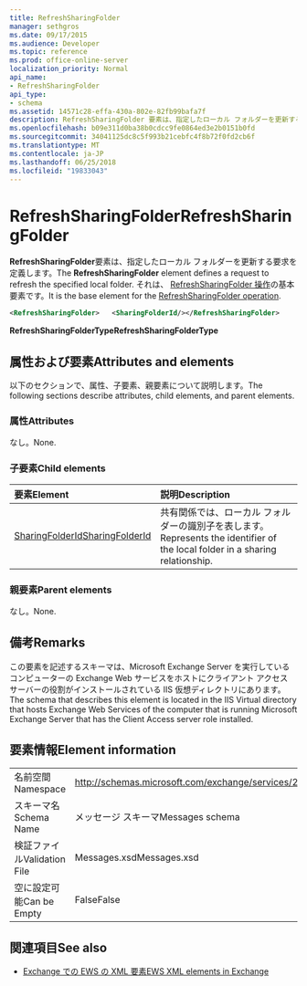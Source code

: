 ```yaml
---
title: RefreshSharingFolder
manager: sethgros
ms.date: 09/17/2015
ms.audience: Developer
ms.topic: reference
ms.prod: office-online-server
localization_priority: Normal
api_name:
- RefreshSharingFolder
api_type:
- schema
ms.assetid: 14571c28-effa-430a-802e-82fb99bafa7f
description: RefreshSharingFolder 要素は、指定したローカル フォルダーを更新する要求を定義します。 それは、RefreshSharingFolder 操作の基本要素です。
ms.openlocfilehash: b09e311d0ba38b0cdcc9fe0864ed3e2b0151b0fd
ms.sourcegitcommit: 34041125dc8c5f993b21cebfc4f8b72f0fd2cb6f
ms.translationtype: MT
ms.contentlocale: ja-JP
ms.lasthandoff: 06/25/2018
ms.locfileid: "19833043"
---
```

# <a name="refreshsharingfolder"></a><span data-ttu-id="cb4e6-104">RefreshSharingFolder</span><span class="sxs-lookup"><span data-stu-id="cb4e6-104">RefreshSharingFolder</span></span>

<span data-ttu-id="cb4e6-105">**RefreshSharingFolder**要素は、指定したローカル フォルダーを更新する要求を定義します。</span><span class="sxs-lookup"><span data-stu-id="cb4e6-105">The **RefreshSharingFolder** element defines a request to refresh the specified local folder.</span></span> <span data-ttu-id="cb4e6-106">それは、 [RefreshSharingFolder 操作](refreshsharingfolder-operation.md)の基本要素です。</span><span class="sxs-lookup"><span data-stu-id="cb4e6-106">It is the base element for the [RefreshSharingFolder operation](refreshsharingfolder-operation.md).</span></span>
  
```xml
<RefreshSharingFolder>   <SharingFolderId/></RefreshSharingFolder>
```

 <span data-ttu-id="cb4e6-107">**RefreshSharingFolderType**</span><span class="sxs-lookup"><span data-stu-id="cb4e6-107">**RefreshSharingFolderType**</span></span>
## <a name="attributes-and-elements"></a><span data-ttu-id="cb4e6-108">属性および要素</span><span class="sxs-lookup"><span data-stu-id="cb4e6-108">Attributes and elements</span></span>

<span data-ttu-id="cb4e6-109">以下のセクションで、属性、子要素、親要素について説明します。</span><span class="sxs-lookup"><span data-stu-id="cb4e6-109">The following sections describe attributes, child elements, and parent elements.</span></span>
  
### <a name="attributes"></a><span data-ttu-id="cb4e6-110">属性</span><span class="sxs-lookup"><span data-stu-id="cb4e6-110">Attributes</span></span>

<span data-ttu-id="cb4e6-111">なし。</span><span class="sxs-lookup"><span data-stu-id="cb4e6-111">None.</span></span>
  
### <a name="child-elements"></a><span data-ttu-id="cb4e6-112">子要素</span><span class="sxs-lookup"><span data-stu-id="cb4e6-112">Child elements</span></span>

|<span data-ttu-id="cb4e6-113">**要素**</span><span class="sxs-lookup"><span data-stu-id="cb4e6-113">**Element**</span></span>|<span data-ttu-id="cb4e6-114">**説明**</span><span class="sxs-lookup"><span data-stu-id="cb4e6-114">**Description**</span></span>|
|:-----|:-----|
|[<span data-ttu-id="cb4e6-115">SharingFolderId</span><span class="sxs-lookup"><span data-stu-id="cb4e6-115">SharingFolderId</span></span>](sharingfolderid.md) <br/> |<span data-ttu-id="cb4e6-116">共有関係では、ローカル フォルダーの識別子を表します。</span><span class="sxs-lookup"><span data-stu-id="cb4e6-116">Represents the identifier of the local folder in a sharing relationship.</span></span>  <br/> |
   
### <a name="parent-elements"></a><span data-ttu-id="cb4e6-117">親要素</span><span class="sxs-lookup"><span data-stu-id="cb4e6-117">Parent elements</span></span>

<span data-ttu-id="cb4e6-118">なし。</span><span class="sxs-lookup"><span data-stu-id="cb4e6-118">None.</span></span>
  
## <a name="remarks"></a><span data-ttu-id="cb4e6-119">備考</span><span class="sxs-lookup"><span data-stu-id="cb4e6-119">Remarks</span></span>

<span data-ttu-id="cb4e6-120">この要素を記述するスキーマは、Microsoft Exchange Server を実行しているコンピューターの Exchange Web サービスをホストにクライアント アクセス サーバーの役割がインストールされている IIS 仮想ディレクトリにあります。</span><span class="sxs-lookup"><span data-stu-id="cb4e6-120">The schema that describes this element is located in the IIS Virtual directory that hosts Exchange Web Services of the computer that is running Microsoft Exchange Server that has the Client Access server role installed.</span></span>
  
## <a name="element-information"></a><span data-ttu-id="cb4e6-121">要素情報</span><span class="sxs-lookup"><span data-stu-id="cb4e6-121">Element information</span></span>

|||
|:-----|:-----|
|<span data-ttu-id="cb4e6-122">名前空間</span><span class="sxs-lookup"><span data-stu-id="cb4e6-122">Namespace</span></span>  <br/> |http://schemas.microsoft.com/exchange/services/2006/messages  <br/> |
|<span data-ttu-id="cb4e6-123">スキーマ名</span><span class="sxs-lookup"><span data-stu-id="cb4e6-123">Schema Name</span></span>  <br/> |<span data-ttu-id="cb4e6-124">メッセージ スキーマ</span><span class="sxs-lookup"><span data-stu-id="cb4e6-124">Messages schema</span></span>  <br/> |
|<span data-ttu-id="cb4e6-125">検証ファイル</span><span class="sxs-lookup"><span data-stu-id="cb4e6-125">Validation File</span></span>  <br/> |<span data-ttu-id="cb4e6-126">Messages.xsd</span><span class="sxs-lookup"><span data-stu-id="cb4e6-126">Messages.xsd</span></span>  <br/> |
|<span data-ttu-id="cb4e6-127">空に設定可能</span><span class="sxs-lookup"><span data-stu-id="cb4e6-127">Can be Empty</span></span>  <br/> |<span data-ttu-id="cb4e6-128">False</span><span class="sxs-lookup"><span data-stu-id="cb4e6-128">False</span></span>  <br/> |
   
## <a name="see-also"></a><span data-ttu-id="cb4e6-129">関連項目</span><span class="sxs-lookup"><span data-stu-id="cb4e6-129">See also</span></span>



- [<span data-ttu-id="cb4e6-130">Exchange での EWS の XML 要素</span><span class="sxs-lookup"><span data-stu-id="cb4e6-130">EWS XML elements in Exchange</span></span>](ews-xml-elements-in-exchange.md)

